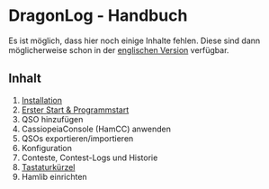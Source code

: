 DragonLog - Handbuch
====================

Es ist möglich, dass hier noch einige Inhalte fehlen. 
Diese sind dann möglicherweise schon in der [englischen Version](EN_00_MANUAL.md) verfügbar.


Inhalt
------

1. [Installation](DE_10_INSTALLATION.md)
2. [Erster Start & Programmstart](DE_20_ERSTER_START.md)
3. QSO hinzufügen
4. CassiopeiaConsole (HamCC) anwenden
5. QSOs exportieren/importieren
6. Konfiguration
7. Conteste, Contest-Logs und Historie
8. [Tastaturkürzel](DE_80_TASTENKUERZEL.md)
9. Hamlib einrichten
